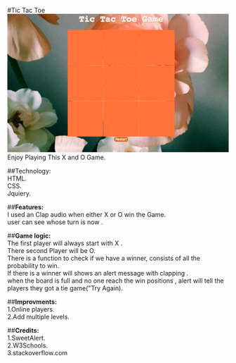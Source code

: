 #Tic Tac Toe </br>
![alt text](myimage.png)
Enjoy Playing This X and O Game.</br>

##Technology:</br>
HTML.</br>
CSS.</br>
Jquiery.</br>

##**Features:**</br>
I used an Clap audio  when either X or O win the Game.</br>
user can see whose turn is now .</br>

##**Game logic:**</br>
The first player will always start with X .</br>
There second Player will be O.</br>
There is a function to check if we have a winner, consists of all the probability to win.</br>
If there is a winner will shows an alert message with clapping .</br>
when the board is full and no one reach the win positions , alert will tell the players they got a tie game("Try Again).</br>

##**Improvments:**</br>
1.Online players.</br>
2.Add multiple levels.</br>

##**Credits:**</br>
1.SweetAlert.</br>
2.W3Schools.</br>
3.stackoverflow.com</br>
